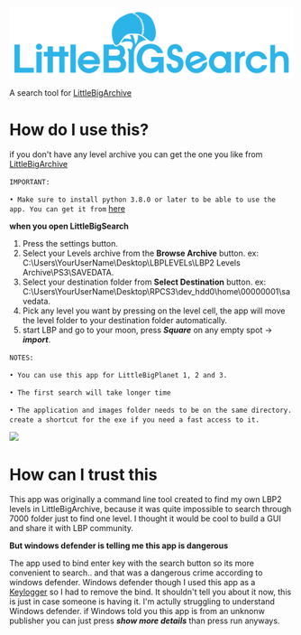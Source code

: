 ![](images/UI/LB_Search.png)

A search tool for [LittleBigArchive](http://littlebigarchive.com/)

# How do I use this?

if you don't have any level archive you can get the one you like from [LittleBigArchive](http://littlebigarchive.com/)

`IMPORTANT:` 

`• Make sure to install python 3.8.0 or later to be able to use the app. You can get it from` [here](https://www.python.org/downloads/) 

**when you open LittleBigSearch**

1. Press the settings button.
2. Select your Levels archive from the **Browse Archive** button. ex: C:\Users\YourUserName\Desktop\LBPLEVELs\LBP2 Levels Archive\PS3\SAVEDATA.
3. Select your destination folder from **Select Destination** button. ex: C:\Users\YourUserName\Desktop\RPCS3\dev_hdd0\home\00000001\savedata.
5. Pick any level you want by pressing on the level cell, the app will move the level folder to your destination folder automatically.
6. start LBP and go to your moon, press ***Square*** on any empty spot -> ***import***. 

`NOTES:` 

`• You can use this app for LittleBigPlanet 1, 2 and 3.`

`• The first search will take longer time`

`• The application and images folder needs to be on the same directory. create a shortcut for the exe if you need a fast access to it.`

![](images/LBS_1.1.3.2.gif)



# How can I trust this

This app was originally a command line tool created to find my own LBP2 levels in LittleBigArchive, because it was quite impossible to search through 7000 folder just to find one level. I thought it would be cool to build a GUI and share it with LBP community. 

**But windows defender is telling me this app is dangerous**

The app used to bind enter key with the search button so its more convenient to search.. and that was a dangerous crime according to windows defender. Windows defender though I used this app as a [Keylogger](https://en.wikipedia.org/wiki/Keystroke_logging) so I had to remove the bind. It shouldn't tell you about it now, this is just in case someone is having it. I'm actully struggling to understand Windows defender. if Windows told you this app is from an unknonw publisher you can just press ***show more details*** than press run anyways.

